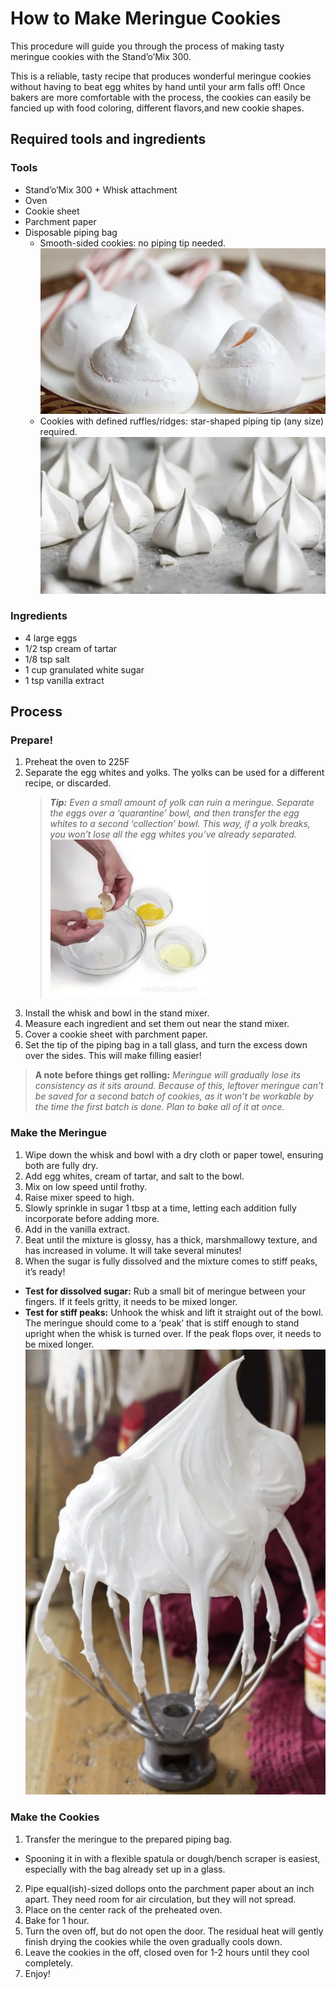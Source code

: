 # How to Make Meringue Cookies
This procedure will guide you through the process of making tasty meringue cookies with the Stand’o’Mix 300. 

This is a reliable, tasty recipe that produces wonderful meringue cookies without having to beat egg whites by hand until your arm falls off! Once bakers are more comfortable with the process, the cookies can easily be fancied up with food coloring, different flavors,and new cookie shapes.

## Required tools and ingredients
### Tools
- Stand’o’Mix 300 + Whisk attachment
- Oven
- Cookie sheet
- Parchment paper
- Disposable piping bag
  - Smooth-sided cookies: no piping tip needed.
![Smooth meringue cookies](<assets/images/screenshots/Meringue pics/Smooth meringue.png>)
  - Cookies with defined ruffles/ridges: star-shaped piping tip (any size) required.
![alt text](<assets/images/screenshots/Meringue pics/Ruffle meringue.png>)

### Ingredients
- 4 large eggs
- 1/2 tsp cream of tartar
- 1/8 tsp salt
- 1 cup granulated white sugar
- 1 tsp vanilla extract

## Process

### Prepare!
1. Preheat the oven to 225F
2. Separate the egg whites and yolks. The yolks can be used for a different recipe, or discarded.
   > _**Tip:** Even a small amount of yolk can ruin a meringue. Separate the eggs over a ‘quarantine’ bowl, and then transfer the egg whites to a second ‘collection’ bowl. This way, if a yolk breaks, you won’t lose all the egg whites you’ve already separated._
![Using 3 bowls to separate eggs](<assets/images/screenshots/Meringue pics/Separating eggs.jpg>)
3. Install the whisk and bowl in the stand mixer.
4. Measure each ingredient and set them out near the stand mixer.
5. Cover a cookie sheet with parchment paper.
6. Set the tip of the piping bag in a tall glass, and turn the excess down over the sides. This will make filling easier!

> **A note before things get rolling:** _Meringue will gradually lose its consistency as it sits around. Because of this, leftover meringue can’t be saved for a second batch of cookies, as it won’t be workable by the time the first batch is done. Plan to bake all of it at once._

### Make the Meringue
1. Wipe down the whisk and bowl with a dry cloth or paper towel, ensuring both are fully dry.
2. Add egg whites, cream of tartar, and salt to the bowl. 
3. Mix on low speed until frothy.	
4. Raise mixer speed to high. 
5. Slowly sprinkle in sugar 1 tbsp at a time, letting each addition fully incorporate before adding more.
6. Add in the vanilla extract.
7. Beat until the mixture is glossy, has a thick, marshmallowy texture, and has increased in volume. It will take several minutes! 
8. When the sugar is fully dissolved and the mixture comes to stiff peaks, it’s ready!
- **Test for dissolved sugar:** Rub a small bit of meringue between your fingers. If it feels gritty, it needs to be mixed longer.
- **Test for stiff peaks:** Unhook the whisk and lift it straight out of the bowl. The meringue should come to a ‘peak’ that is stiff enough to stand upright when the whisk is turned over. If the peak flops over, it needs to be mixed longer.
![Stiff peaks staying upright even after the beater is turned over](<assets/images/screenshots/Meringue pics/Stiff peaks test.png>)

### Make the Cookies
1. Transfer the meringue to the prepared piping bag.
* Spooning it in with a flexible spatula or dough/bench scraper is easiest, especially with the bag already set up in a glass.
2. Pipe equal(ish)-sized dollops onto the parchment paper about an inch apart. They need room for air circulation, but they will not spread.
3. Place on the center rack of the preheated oven.
4. Bake for 1 hour.
5. Turn the oven off, but do not open the door. The residual heat will gently finish drying the cookies while the oven gradually cools down.
6. Leave the cookies in the off, closed oven for 1-2 hours until they cool completely.
7. Enjoy!

